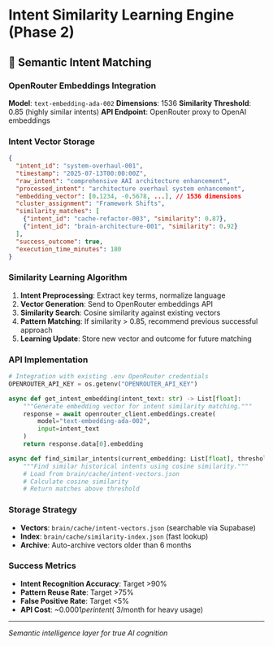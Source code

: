 # Intent Similarity Learning Engine (Phase 2)

## 🧠 Semantic Intent Matching

### OpenRouter Embeddings Integration
**Model**: `text-embedding-ada-002`
**Dimensions**: 1536
**Similarity Threshold**: 0.85 (highly similar intents)
**API Endpoint**: OpenRouter proxy to OpenAI embeddings

### Intent Vector Storage
```json
{
  "intent_id": "system-overhaul-001",
  "timestamp": "2025-07-13T00:00:00Z",
  "raw_intent": "comprehensive AAI architecture enhancement",
  "processed_intent": "architecture overhaul system enhancement",
  "embedding_vector": [0.1234, -0.5678, ...], // 1536 dimensions
  "cluster_assignment": "Framework Shifts",
  "similarity_matches": [
    {"intent_id": "cache-refactor-003", "similarity": 0.87},
    {"intent_id": "brain-architecture-001", "similarity": 0.92}
  ],
  "success_outcome": true,
  "execution_time_minutes": 180
}
```

### Similarity Learning Algorithm
1. **Intent Preprocessing**: Extract key terms, normalize language
2. **Vector Generation**: Send to OpenRouter embeddings API
3. **Similarity Search**: Cosine similarity against existing vectors
4. **Pattern Matching**: If similarity > 0.85, recommend previous successful approach
5. **Learning Update**: Store new vector and outcome for future matching

### API Implementation
```python
# Integration with existing .env OpenRouter credentials
OPENROUTER_API_KEY = os.getenv("OPENROUTER_API_KEY")

async def get_intent_embedding(intent_text: str) -> List[float]:
    """Generate embedding vector for intent similarity matching."""
    response = await openrouter_client.embeddings.create(
        model="text-embedding-ada-002",
        input=intent_text
    )
    return response.data[0].embedding

async def find_similar_intents(current_embedding: List[float], threshold: float = 0.85):
    """Find similar historical intents using cosine similarity."""
    # Load from brain/cache/intent-vectors.json
    # Calculate cosine similarity
    # Return matches above threshold
```

### Storage Strategy
- **Vectors**: `brain/cache/intent-vectors.json` (searchable via Supabase)
- **Index**: `brain/cache/similarity-index.json` (fast lookup)
- **Archive**: Auto-archive vectors older than 6 months

### Success Metrics
- **Intent Recognition Accuracy**: Target >90%
- **Pattern Reuse Rate**: Target >75%
- **False Positive Rate**: Target <5%
- **API Cost**: ~$0.0001 per intent (~$3/month for heavy usage)

---
*Semantic intelligence layer for true AI cognition*